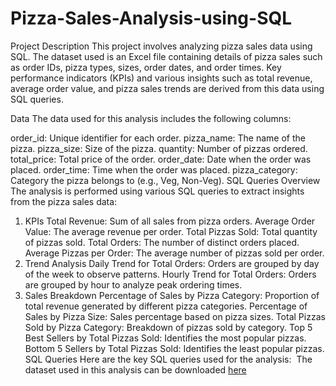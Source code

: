 # Pizza-Sales-Analysis-using-SQL
Project Description
This project involves analyzing pizza sales data using SQL. The dataset used is an Excel file containing details of pizza sales such as order IDs, pizza types, sizes, order dates, and order times. Key performance indicators (KPIs) and various insights such as total revenue, average order value, and pizza sales trends are derived from this data using SQL queries.

Data
The data used for this analysis includes the following columns:

order_id: Unique identifier for each order.
pizza_name: The name of the pizza.
pizza_size: Size of the pizza.
quantity: Number of pizzas ordered.
total_price: Total price of the order.
order_date: Date when the order was placed.
order_time: Time when the order was placed.
pizza_category: Category the pizza belongs to (e.g., Veg, Non-Veg).
SQL Queries Overview
The analysis is performed using various SQL queries to extract insights from the pizza sales data:

1. KPIs
Total Revenue: Sum of all sales from pizza orders.
Average Order Value: The average revenue per order.
Total Pizzas Sold: Total quantity of pizzas sold.
Total Orders: The number of distinct orders placed.
Average Pizzas per Order: The average number of pizzas sold per order.
2. Trend Analysis
Daily Trend for Total Orders: Orders are grouped by day of the week to observe patterns.
Hourly Trend for Total Orders: Orders are grouped by hour to analyze peak ordering times.
3. Sales Breakdown
Percentage of Sales by Pizza Category: Proportion of total revenue generated by different pizza categories.
Percentage of Sales by Pizza Size: Sales percentage based on pizza sizes.
Total Pizzas Sold by Pizza Category: Breakdown of pizzas sold by category.
Top 5 Best Sellers by Total Pizzas Sold: Identifies the most popular pizzas.
Bottom 5 Sellers by Total Pizzas Sold: Identifies the least popular pizzas.
SQL Queries
Here are the key SQL queries used for the analysis:
![]()
The dataset used in this analysis can be downloaded [here](https://github.com/sanmyyung/Pizza-Sales-Analysis-using-SQL/compare/master?expand=1#diff-db484cb22a553e44c412ef2329337638f48908c5bf351c1d071c357d8c247345)
